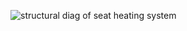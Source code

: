 ![structural diag of seat heating system](https://user-images.githubusercontent.com/94290021/143833483-0779948a-f4ef-4192-9af8-ea7cdc5ee88c.png)
